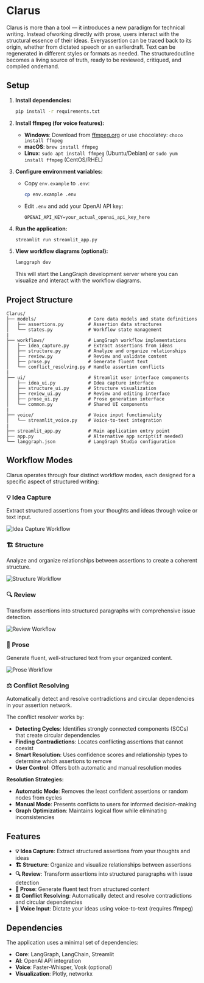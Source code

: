 # Clarus
Clarus is more than a tool — it introduces a new paradigm for technical writing. Instead ofworking directly with prose, users interact with the structural essence of their ideas. Everyassertion can be traced back to its origin, whether from dictated speech or an earlierdraft. Text can be regenerated in different styles or formats as needed. The structuredoutline becomes a living source of truth, ready to be reviewed, critiqued, and compiled ondemand.

## Setup

1. **Install dependencies:**
   ```bash
   pip install -r requirements.txt
   ```

2. **Install ffmpeg (for voice features):**
   - **Windows**: Download from [ffmpeg.org](https://ffmpeg.org/download.html) or use chocolatey: `choco install ffmpeg`
   - **macOS**: `brew install ffmpeg`
   - **Linux**: `sudo apt install ffmpeg` (Ubuntu/Debian) or `sudo yum install ffmpeg` (CentOS/RHEL)

3. **Configure environment variables:**
   - Copy `env.example` to `.env`:

     ```bash
     cp env.example .env
     ```

   - Edit `.env` and add your OpenAI API key:

     ```
     OPENAI_API_KEY=your_actual_openai_api_key_here
     ```

4. **Run the application:**
   ```bash
   streamlit run streamlit_app.py
   ```

5. **View workflow diagrams (optional):**
   ```bash
   langgraph dev
   ```
   This will start the LangGraph development server where you can visualize and interact with the workflow diagrams.

## Project Structure

```
Clarus/
├── models/                   # Core data models and state definitions
│   ├── assertions.py         # Assertion data structures
│   └── states.py             # Workflow state management
|
├── workflows/                # LangGraph workflow implementations
│   ├── idea_capture.py       # Extract assertions from ideas
│   ├── structure.py          # Analyze and organize relationships
│   ├── review.py             # Review and validate content
│   ├── prose.py              # Generate fluent text
│   └── conflict_resolving.py # Handle assertion conflicts
|
├── ui/                       # Streamlit user interface components
│   ├── idea_ui.py            # Idea capture interface
│   ├── structure_ui.py       # Structure visualization
│   ├── review_ui.py          # Review and editing interface
│   ├── prose_ui.py           # Prose generation interface
│   └── common.py             # Shared UI components
|
├── voice/                    # Voice input functionality
│   └── streamlit_voice.py    # Voice-to-text integration
|
├── streamlit_app.py          # Main application entry point
├── app.py                    # Alternative app script(if needed)
└── langgraph.json            # LangGraph Studio configuration
```

## Workflow Modes

Clarus operates through four distinct workflow modes, each designed for a specific aspect of structured writing:

### 💡 Idea Capture
Extract structured assertions from your thoughts and ideas through voice or text input.

![Idea Capture Workflow](assets/idea.png)

### 🏗️ Structure
Analyze and organize relationships between assertions to create a coherent structure.

![Structure Workflow](assets/structure.png)

### 🔍 Review
Transform assertions into structured paragraphs with comprehensive issue detection.

![Review Workflow](assets/review.png)

### 📖 Prose
Generate fluent, well-structured text from your organized content.

![Prose Workflow](assets/prose.png)

### ⚖️ Conflict Resolving
Automatically detect and resolve contradictions and circular dependencies in your assertion network.

The conflict resolver works by:
- **Detecting Cycles**: Identifies strongly connected components (SCCs) that create circular dependencies
- **Finding Contradictions**: Locates conflicting assertions that cannot coexist
- **Smart Resolution**: Uses confidence scores and relationship types to determine which assertions to remove
- **User Control**: Offers both automatic and manual resolution modes

**Resolution Strategies:**
- **Automatic Mode**: Removes the least confident assertions or random nodes from cycles
- **Manual Mode**: Presents conflicts to users for informed decision-making
- **Graph Optimization**: Maintains logical flow while eliminating inconsistencies

## Features

- **💡 Idea Capture**: Extract structured assertions from your thoughts and ideas
- **🏗️ Structure**: Organize and visualize relationships between assertions
- **🔍 Review**: Transform assertions into structured paragraphs with issue detection
- **📖 Prose**: Generate fluent text from structured content
- **⚖️ Conflict Resolving**: Automatically detect and resolve contradictions and circular dependencies
- **🎤 Voice Input**: Dictate your ideas using voice-to-text (requires ffmpeg)

## Dependencies

The application uses a minimal set of dependencies:
- **Core**: LangGraph, LangChain, Streamlit
- **AI**: OpenAI API integration
- **Voice**: Faster-Whisper, Vosk (optional)
- **Visualization**: Plotly, networkx